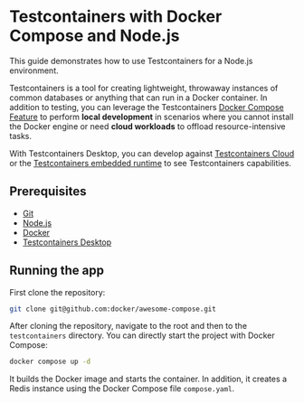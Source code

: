 # Testcontainers with Docker Compose and Node.js

This guide demonstrates how to use Testcontainers for a Node.js environment. 

Testcontainers is a tool for creating lightweight, throwaway instances of common databases or anything that can run in a Docker container. In addition to testing, you can leverage the Testcontainers [Docker Compose Feature](https://node.testcontainers.org/features/compose/) to perform **local development** in scenarios where you cannot install the Docker engine or need **cloud workloads** to offload resource-intensive tasks.

With Testcontainers Desktop, you can develop against [Testcontainers Cloud](https://testcontainers.com/cloud/) or the [Testcontainers embedded runtime](https://newsletter.testcontainers.com/announcements/adopt-testcontainers-desktop-as-your-container-runtime-early-access) to see Testcontainers capabilities.

## Prerequisites

- [Git](https://git-scm.com/downloads)
- [Node.js](https://nodejs.org/en/download/)
- [Docker](https://docs.docker.com/get-docker/)
- [Testcontainers Desktop](https://testcontainers.com/desktop/)

## Running the app

First clone the repository:

```bash
git clone git@github.com:docker/awesome-compose.git
```

After cloning the repository, navigate to the root and then to the `testcontainers` directory. You can directly start the project with Docker Compose:

```bash
docker compose up -d
```

It builds the Docker image and starts the container. In addition, it creates a Redis instance using the Docker Compose file `compose.yaml`.
